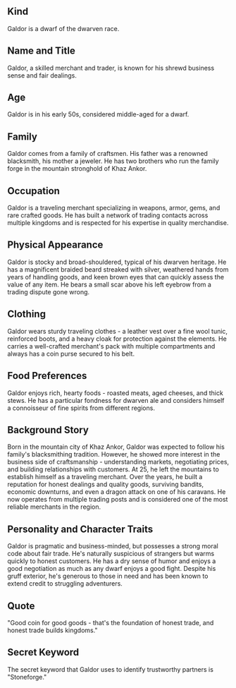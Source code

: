 ## Kind
Galdor is a dwarf of the dwarven race.

## Name and Title
Galdor, a skilled merchant and trader, is known for his shrewd business sense and fair dealings.

## Age
Galdor is in his early 50s, considered middle-aged for a dwarf.

## Family
Galdor comes from a family of craftsmen. His father was a renowned blacksmith, his mother a jeweler. He has two brothers who run the family forge in the mountain stronghold of Khaz Ankor.

## Occupation
Galdor is a traveling merchant specializing in weapons, armor, gems, and rare crafted goods. He has built a network of trading contacts across multiple kingdoms and is respected for his expertise in quality merchandise.

## Physical Appearance
Galdor is stocky and broad-shouldered, typical of his dwarven heritage. He has a magnificent braided beard streaked with silver, weathered hands from years of handling goods, and keen brown eyes that can quickly assess the value of any item. He bears a small scar above his left eyebrow from a trading dispute gone wrong.

## Clothing
Galdor wears sturdy traveling clothes - a leather vest over a fine wool tunic, reinforced boots, and a heavy cloak for protection against the elements. He carries a well-crafted merchant's pack with multiple compartments and always has a coin purse secured to his belt.

## Food Preferences
Galdor enjoys rich, hearty foods - roasted meats, aged cheeses, and thick stews. He has a particular fondness for dwarven ale and considers himself a connoisseur of fine spirits from different regions.

## Background Story
Born in the mountain city of Khaz Ankor, Galdor was expected to follow his family's blacksmithing tradition. However, he showed more interest in the business side of craftsmanship - understanding markets, negotiating prices, and building relationships with customers. At 25, he left the mountains to establish himself as a traveling merchant. Over the years, he built a reputation for honest dealings and quality goods, surviving bandits, economic downturns, and even a dragon attack on one of his caravans. He now operates from multiple trading posts and is considered one of the most reliable merchants in the region.

## Personality and Character Traits
Galdor is pragmatic and business-minded, but possesses a strong moral code about fair trade. He's naturally suspicious of strangers but warms quickly to honest customers. He has a dry sense of humor and enjoys a good negotiation as much as any dwarf enjoys a good fight. Despite his gruff exterior, he's generous to those in need and has been known to extend credit to struggling adventurers.

## Quote
"Good coin for good goods - that's the foundation of honest trade, and honest trade builds kingdoms."

## Secret Keyword

The secret keyword that Galdor uses to identify trustworthy partners is "Stoneforge."
